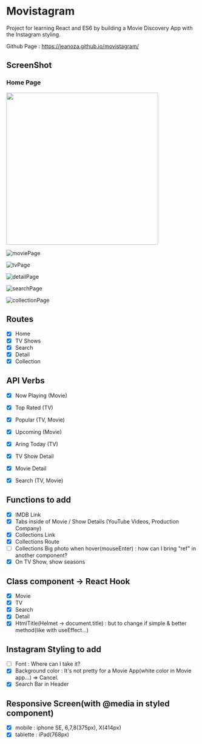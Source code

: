 # Movistagram

Project for learning React and ES6 by building a Movie Discovery App with the Instagram styling.

Github Page : https://jeanoza.github.io/movistagram/

## ScreenShot

### Home Page

<img src="https://user-images.githubusercontent.com/64304902/108257957-cc65fd80-715f-11eb-852b-b3b4ebeb930a.png" width="400" height="auto"/>

![moviePage](https://user-images.githubusercontent.com/64304902/108257957-cc65fd80-715f-11eb-852b-b3b4ebeb930a.png)

![tvPage](https://user-images.githubusercontent.com/64304902/108258039-e8699f00-715f-11eb-904e-641bedf63697.png)

![detailPage](https://user-images.githubusercontent.com/64304902/108258088-f8817e80-715f-11eb-8a2f-e2325bd6a01d.png)

![searchPage](https://user-images.githubusercontent.com/64304902/108258102-fcad9c00-715f-11eb-87e7-847e504ee2b9.png)

![collectionPage](https://user-images.githubusercontent.com/64304902/108258111-fe775f80-715f-11eb-952b-6942cc5b5e9e.png)

## Routes

- [x] Home
- [x] TV Shows
- [x] Search
- [x] Detail
- [x] Collection 

## API Verbs

- [x] Now Playing (Movie)
- [x] Top Rated (TV)
- [x] Popular (TV, Movie)
- [x] Upcoming (Movie)
- [x] Aring Today (TV)

- [x] TV Show Detail
- [x] Movie Detail
- [x] Search (TV, Movie)

## Functions to add

- [x] IMDB Link
- [x] Tabs inside of Movie / Show Details (YouTube Videos, Production Company)
- [x] Collections Link
- [x] Collections Route
- [ ] Collections Big photo when hover(mouseEnter) : how can I bring "ref" in another component?
- [x] On TV Show, show seasons

## Class component -> React Hook

- [x] Movie
- [x] TV
- [x] Search
- [x] Detail
- [x] HtmlTitle(Helmet -> document.title) : but to change if simple & better method(like with useEffect...)

## Instagram Styling to add

- [ ] Font : Where can I take it?
- [x] Background color : It's not pretty for a Movie App(white color in Movie app...) => Cancel.
- [x] Search Bar in Header

## Responsive Screen(with @media in styled component)
- [x] mobile : iphone SE, 6,7,8(375px), X(414px)
- [x] tablette : iPad(768px)
